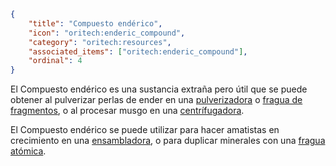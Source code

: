 ```json
{
	"title": "Compuesto endérico",
	"icon": "oritech:enderic_compound",
	"category": "oritech:resources",
	"associated_items": ["oritech:enderic_compound"],
	"ordinal": 4
}
```

El Compuesto endérico es una sustancia extraña pero útil que se puede obtener al pulverizar perlas de ender en una [pulverizadora](^oritech:processing/pulverizer) o [fragua de fragmentos](^oritech:processing/fragment_forge), o al procesar musgo en una [centrífugadora](^oritech:processing/centrifuge).

El Compuesto endérico se puede utilizar para hacer amatistas en crecimiento en una [ensambladora](^oritech:processing/assembler), o para duplicar minerales con una [fragua atómica](^oritech:processing/atomic_forge).
